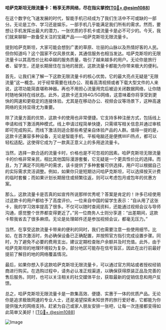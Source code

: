 **哈萨克斯坦无限流量卡：畅享无界网络，尽在指尖掌控[[TG💪+ @esim1088](https://t.me/s/esim1088)]**

在这个数字化飞速发展的时代，智能手机已经成为了我们生活中不可或缺的一部分。无论是工作、学习还是娱乐，一部手机几乎能满足我们所有的需求。然而，要想让手机发挥出最大的潜力，一张优质的手机卡或流量卡是必不可少的。今天，我们就来聊聊一款备受关注的宝藏产品——哈萨克斯坦无限流量卡。

提到哈萨克斯坦，大家可能会想到广袤的草原、壮丽的山脉以及热情好客的人民。但你知道吗？这个国家不仅风景优美，其通信服务也相当发达。哈萨克斯坦的无限流量卡以其高性价比和卓越的服务质量，吸引了越来越多的用户。无论你是旅行者、留学生，还是长期居住在当地的居民，这款流量卡都能为你带来极大的便利。

首先，让我们来了解一下这款无限流量卡的核心优势。它的最大亮点无疑是“无限流量”这一概念。对于经常需要在线办公、观看高清视频或者下载大型文件的人来说，这项功能简直堪称神器。再也不用担心流量用完后被迫关闭数据网络，让你随时随地保持在线状态。此外，这款卡还支持4G/5G网络，这意味着你将享受到更快的网速和更稳定的连接体验。尤其是在移动办公、视频会议等场景下，这种高速网络的支持显得尤为重要。

除了流量方面的优势，这款卡的使用也非常便捷。它支持多种注册方式，包括线上申请和线下激活两种模式。线上申请过程简单快捷，只需填写相关信息并通过审核即可完成购买。而线下激活则适合那些希望亲自体验产品的人群。值得一提的是，这款卡还兼容多种设备，无论是智能手机、平板电脑还是便携WiFi热点，都可以轻松适配。这使得它成为了一款真正意义上的多用途流量卡。

当然，选择一款合适的流量卡时，价格也是不可忽视的因素。哈萨克斯坦无限流量卡的价格非常亲民，相比其他国际漫游套餐，它无疑是一个更具性价比的选择。而且，为了满足不同用户的需求，该卡提供了多种套餐可供选择，用户可以根据自己的实际需求灵活调整。例如，如果你只是短期访问哈萨克斯坦，可以选择按天计费的临时套餐；而如果计划长期居住或频繁往返，则可以考虑包月或包年的优惠方案。

那么，这款流量卡是否真的如宣传所说那样优秀呢？答案是肯定的！许多已经使用过这款卡的用户都给予了高度评价。一位来自中国的留学生表示：“自从用了这张卡，我的学习效率提高了很多。不仅可以随时查阅资料，还能通过视频会议与导师沟通，感觉整个世界都变得更近了。”另一位商务人士则分享道：“出差期间，这款卡帮我省去了很多麻烦。无论是处理邮件还是参加视频会议，都毫无压力。”

当然，在享受这款流量卡带来的便利的同时，我们也需要注意一些使用细节。比如，在首次激活时，务必确保设备已正确配置，并按照官方指引完成设置步骤。同时，为了避免不必要的费用支出，建议定期检查账户余额并及时充值。此外，由于哈萨克斯坦的地理环境较为复杂，部分地区可能存在信号盲区，因此在出行前最好提前了解目的地的网络覆盖情况。

最后，如果你想入手这款哈萨克斯坦无限流量卡，可以通过官方网站或者授权经销商进行购买。在选购过程中，请务必认准正规渠道，以确保获得原装正品及完善的售后服务。同时，也可以关注相关的社交媒体平台，获取最新的促销信息和用户反馈。

总之，哈萨克斯坦无限流量卡是一款集高效、便捷、实惠于一体的优质产品。无论你是追求极致网速的专业人士，还是渴望探索未知世界的旅行爱好者，它都能为你提供强大的网络支持。赶紧为自己或家人朋友安排一张吧，让每一次连接都变得如此简单又美好！[[TG💪+ @esim1088](https://t.me/s/esim1088)]

![Image](https://i.postimg.cc/4NQfJmqS/Snipaste-2025-05-13-00-14-12.png)